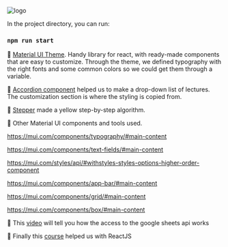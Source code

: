 ![logo](https://user-images.githubusercontent.com/71708878/150935835-91f016bc-0109-4536-8beb-3ce593bd27a7.svg)

In the project directory, you can run:

### `npm run start`

🍎  [Material UI Theme](https://mui.com/customization/theming/). Handy library for react, with ready-made components that are easy to customize. Through the theme, we defined typography with the right fonts and some common colors so we could get them through a variable.

🍎  [Accordion component](https://mui.com/components/accordion/#customization) helped us to make a drop-down list of lectures. The customization section is where the styling is copied from.

🍎  [Stepper](https://mui.com/components/steppers/#customized-horizontal-stepper) made a yellow step-by-step algorithm. 

🍎 Other Material UI components and tools used. 

https://mui.com/components/typography/#main-content

https://mui.com/components/text-fields/#main-content

https://mui.com/styles/api/#withstyles-styles-options-higher-order-component

https://mui.com/components/app-bar/#main-content

https://mui.com/components/grid/#main-content

https://mui.com/components/box/#main-content

🍎 This [video](https://www.youtube.com/watch?v=JU5ZoGU3wzA ) will tell you how the access to the google sheets api works

🍎 Finally this [course](https://www.youtube.com/playlist?list=PLC3y8-rFHvwgg3vaYJgHGnModB54rxOk3) helped us with ReactJS 
